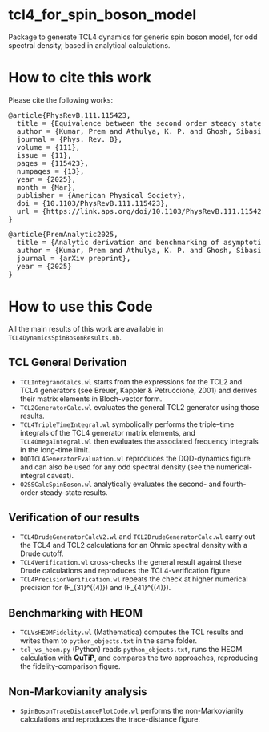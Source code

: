 # tcl4_for_spin_boson_model
Package to generate TCL4 dynamics for generic spin boson model, for odd spectral density, based in analytical calculations.

# How to cite this work

Please cite the following works:

<pre>
@article{PhysRevB.111.115423,
  title = {Equivalence between the second order steady state for the spin-boson model and its quantum mean force Gibbs state},
  author = {Kumar, Prem and Athulya, K. P. and Ghosh, Sibasish},
  journal = {Phys. Rev. B},
  volume = {111},
  issue = {11},
  pages = {115423},
  numpages = {13},
  year = {2025},
  month = {Mar},
  publisher = {American Physical Society},
  doi = {10.1103/PhysRevB.111.115423},
  url = {https://link.aps.org/doi/10.1103/PhysRevB.111.115423}
}
</pre>

<pre>
@article{PremAnalytic2025,
  title = {Analytic derivation and benchmarking of asymptotic TCL4 generator for general Spin-Boson Model with odd spectral density},
  author = {Kumar, Prem and Athulya, K. P. and Ghosh, Sibasish},
  journal = {arXiv preprint},
  year = {2025}
}
</pre>

# How to use this Code

All the main results of this work are available in `TCL4DynamicsSpinBosonResults.nb`.

## TCL General Derivation

* `TCLIntegrandCalcs.wl` starts from the expressions for the TCL2 and TCL4 generators (see Breuer, Kappler & Petruccione, 2001) and derives their matrix elements in Bloch-vector form.  
* `TCL2GeneratorCalc.wl` evaluates the general TCL2 generator using those results.  
* `TCL4TripleTimeIntegral.wl` symbolically performs the triple–time integrals of the TCL4 generator matrix elements, and `TCL4OmegaIntegral.wl` then evaluates the associated frequency integrals in the long-time limit.  
* `DQDTCL4GeneratorEvaluation.wl` reproduces the DQD-dynamics figure and can also be used for any odd spectral density (see the numerical-integral caveat).  
* `O2SSCalcSpinBoson.wl` analytically evaluates the second- and fourth-order steady-state results.

## Verification of our results

* `TCL4DrudeGeneratorCalcV2.wl` and `TCL2DrudeGeneratorCalc.wl` carry out the TCL4 and TCL2 calculations for an Ohmic spectral density with a Drude cutoff.  
* `TCL4Verification.wl` cross-checks the general result against these Drude calculations and reproduces the TCL4-verification figure.  
* `TCL4PrecisionVerification.wl` repeats the check at higher numerical precision for \(F_{31}^{(4)}\) and \(F_{41}^{(4)}\).

## Benchmarking with HEOM

* `TCLVsHEOMFidelity.wl` (Mathematica) computes the TCL results and writes them to `python_objects.txt` in the same folder.  
* `tcl_vs_heom.py` (Python) reads `python_objects.txt`, runs the HEOM calculation with **QuTiP**, and compares the two approaches, reproducing the fidelity-comparison figure.

## Non-Markovianity analysis

* `SpinBosonTraceDistancePlotCode.wl` performs the non-Markovianity calculations and reproduces the trace-distance figure.


